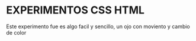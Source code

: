 # EXPERIMENTOS CSS HTML
Este experimento fue es algo facil y sencillo, un ojo con moviento y cambio de color
